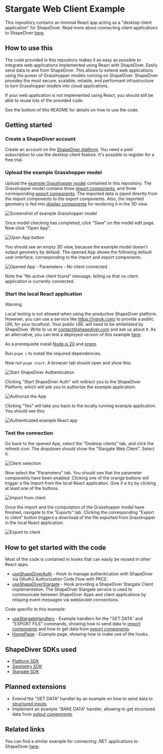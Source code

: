 # Stargate Web Client Example

This repository contains an minimal React app acting as a "desktop client application" for ShapeDiver. Read more about connecting client applications to ShapeDiver [here](https://help.shapediver.com/doc/shapediver-desktop-clients). 

## How to use this

The code provided in this repository makes it as easy as possible to integrate web applications implemented using React with ShapeDiver. Easily send data to and from ShapeDiver. This allows to extend web applications using the power of Grasshopper models running on ShapeDiver. ShapeDiver provides the most secure, scalable, reliable, and performant infrastructure to turn Grasshopper models into cloud applications. 

If your web application is not implemented using React, you should still be able to reuse lots of the provided code. 

See the bottom of this README for details on how to use the code. 

## Getting started

### Create a ShapeDiver account

Create an account on the [ShapeDiver platform](https://www.shapediver.com/app/). You need a paid subscription to use 
the desktop client feature. It's possible to register for a free trial.

### Upload the example Grasshopper model

Upload the [example Grasshopper model](StargateWebClientExampleRhino8.ghx) contained in this repository. The Grasshopper model contains three [import components](https://help.shapediver.com/doc/import-components), and three corresponding [export components](https://help.shapediver.com/doc/download-export). The imported data is piped directly from the import components to the export components. Also, the imported geometry is fed into [display components](https://help.shapediver.com/doc/gltf-2-0-display) for rendering it in the 3D view. 

![Screenshot of example Grasshopper model](screenshots/grasshoppermodel.png)

Once model checking has completed, click "Save" on the model edit page. Now click "Open App". 

![Open App button](screenshots/openapp.png)

You should see an empty 3D view, because the example model doesn't output geometry by default. 
The opened App shows the following default user interface, corresponding to the import and export components: 

![Opened App - Parameters - No client connected](screenshots/app-notconnected-parameters.png)

Note the "No active client found" message, telling us that no client application is currently connected. 

### Start the local React application

> [!WARNING] 
> Local testing is not allowed when using the productive ShapeDiver platform.
> However, you can use a service like https://ngrok.com/ to provide a public URL for your localhost.
> Your public URL will need to be whitelisted by ShapeDiver. Write to us at contact@shapediver.com
> and ask us about it. 
> As an alternative, you can test a deployed version of this example [here](https://appbuilder.shapediver.com/stargate/v1/main/development/). 

As a prerequisite install [Node.js 20](https://nodejs.org/en/about/previous-releases) and [pnpm](https://pnpm.io/). 

Run `pnpm i` to install the required dependencies. 

Now run `pnpm start`. A browser tab should open and show this: 

![Start ShapeDiver Authentication](screenshots/startshapediverauth.png)

Clicking "Start ShapeDiver Auth" will redirect you to the ShapeDiver Platform, which will ask you to authorize the example application: 

![Authorize the App](screenshots/authorize-the-app.png)

Clicking "Yes" will take you back to the locally running example application. You should see this: 

![Authenticated example React app](screenshots/authenticated-react-app.png)

### Test the connection

Go back to the opened App, select the "Desktop clients" tab, and click the refresh icon. 
The dropdown should show the "Stargate Web Client". Select it.

![Client selection](screenshots/client-selection.png)

Now select the "Parameters" tab. You should see that the parameter components have been enabled. 
Clicking one of the orange buttons will trigger a file import from the local React application. 
Give it a try by clicking at least one of the buttons. 

![Import from client](screenshots/import-from-client.png)

Once the import and the computation of the Grasshopper 
model have finished, navigate to the "Exports" tab. Clicking the corresponding "Export to client" button triggers a download 
of the file exported from Grasshopper in the local React application. 

![Export to client](screenshots/export-to-client.png)

## How to get started with the code

Most of the code is contained in hooks that can easily be reused in other React apps. 

  * [useShapeDiverAuth](src/hooks/useShapeDiverAuth.ts) - Hook to manage authentication with ShapeDiver via OAuth2 Authorization Code Flow with PKCE.
  * [useShapeDiverStargate](src/hooks/useShapeDiverStargate.ts) - Hook providing a ShapeDiver Stargate Client implementation. The ShapeDiver Stargate service is used to communicate between ShapeDiver Apps and client applications by relaying event messages via websocket connections. 

Code specific to this example: 

  * [useStargateHandlers](src/hooks/useStargateHandlers.ts) - Example handlers for the "GET DATA" and "EXPORT FILE" commands, showing how to send data to [import components](https://help.shapediver.com/doc/import-components) and how to get data from [export components](https://help.shapediver.com/doc/download-export).
  * [HomePage](src/pages/HomePage.tsx) - Example page, showing how to make use of the hooks. 

## ShapeDiver SDKs used

  * [Platform SDK](https://www.npmjs.com/package/@shapediver/sdk.platform-api-sdk-v1)
  * [Geometry SDK](https://www.npmjs.com/package/@shapediver/sdk.geometry-api-sdk-v2)
  * [Stargate SDK](https://www.npmjs.com/package/@shapediver/sdk.stargate-sdk-v1)


## Planned extensions

  * Extend the "GET DATA" handler by an example on how to send data to [structured inputs](https://help.shapediver.com/doc/inputs-and-outputs#Defininginputs-Usefloatingparametersasstructuredinputs). 
  * Implement an example "BAKE DATA" handler, allowing to get structured data from [output components](https://help.shapediver.com/doc/shapediver-output#ShapeDiverOutput-clientUsagewithdesktopclients).

## Related links

You can find a similar example for connecting .NET applications to ShapeDiver [here](https://github.com/shapediver/StargateDotNetClientExample).

 
